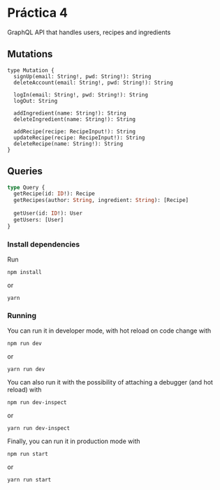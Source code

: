 # Práctica 4

GraphQL API that handles users, recipes and ingredients 

## Mutations

```graphql:
type Mutation {
  signUp(email: String!, pwd: String!): String
  deleteAccount(email: String!, pwd: String!): String

  logIn(email: String!, pwd: String!): String
  logOut: String

  addIngredient(name: String!): String
  deleteIngredient(name: String!): String

  addRecipe(recipe: RecipeInput!): String
  updateRecipe(recipe: RecipeInput!): String
  deleteRecipe(name: String!): String
}
```

## Queries

```graphql
type Query {
  getRecipe(id: ID!): Recipe
  getRecipes(author: String, ingredient: String): [Recipe]
  
  getUser(id: ID!): User
  getUsers: [User]
}
```


### Install dependencies

Run

```
npm install
```

or

```
yarn
```

### Running

You can run it in developer mode, with hot reload on code change with

```
npm run dev
``` 
or
```
yarn run dev
```

You can also run it with the possibility of attaching a debugger (and hot reload) with

```
npm run dev-inspect
``` 
or
```
yarn run dev-inspect
```

Finally, you can run it in production mode with

```
npm run start
``` 
or
```
yarn run start
```